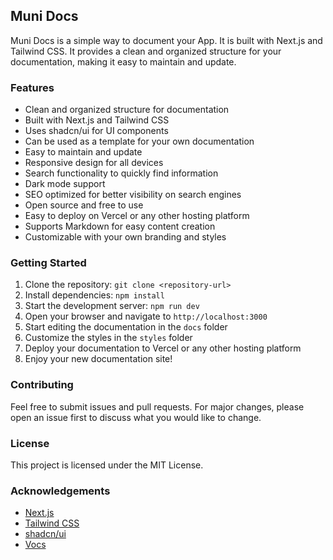 ## Muni Docs

Muni Docs is a simple way to document your App. It is built with Next.js and Tailwind CSS. It provides a clean and organized structure for your documentation, making it easy to maintain and update.

### Features

- Clean and organized structure for documentation
- Built with Next.js and Tailwind CSS
- Uses shadcn/ui for UI components
- Can be used as a template for your own documentation
- Easy to maintain and update
- Responsive design for all devices
- Search functionality to quickly find information
- Dark mode support
- SEO optimized for better visibility on search engines
- Open source and free to use
- Easy to deploy on Vercel or any other hosting platform
- Supports Markdown for easy content creation
- Customizable with your own branding and styles

### Getting Started

1. Clone the repository: `git clone <repository-url>`
2. Install dependencies: `npm install`
3. Start the development server: `npm run dev`
4. Open your browser and navigate to `http://localhost:3000`
5. Start editing the documentation in the `docs` folder
6. Customize the styles in the `styles` folder
7. Deploy your documentation to Vercel or any other hosting platform
8. Enjoy your new documentation site!

### Contributing

Feel free to submit issues and pull requests. For major changes, please open an issue first to discuss what you would like to change.

### License

This project is licensed under the MIT License.

### Acknowledgements

- [Next.js](https://nextjs.org/)
- [Tailwind CSS](https://tailwindcss.com/)
- [shadcn/ui](https://ui.shadcn.com/)
- [Vocs](https://vocs.dev/)
